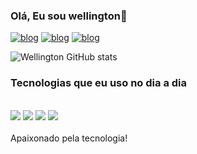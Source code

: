 
### Olá, Eu sou wellington🤙

[![blog](https://img.shields.io/badge/Instagram-E4405F?style=for-the-badge&logo=instagram&logoColor=white)](https://instagram.com/wellington_rj21?igshid=ZDc4ODBmNjlmNQ==)
[![blog](https://img.shields.io/badge/LinkedIn-0077B5?style=for-the-badge&logo=linkedin&logoColor=white)](https://www.linkedin.com/in/wellington-ribeiro-jardim-a35aa61a1/)
[![blog](https://img.shields.io/badge/WhatsApp-25D366?style=for-the-badge&logo=whatsapp&logoColor=white)](https://wa.me/qr/6ZF6JU77C2JHH1)

![Wellington GitHub stats](https://github-readme-stats.vercel.app/api?username=wellington-rj&show_icons=true&theme=tokyonight)

### Tecnologias que eu uso no dia a dia

<div style="display: inline_block"><br>
<img aling="center" atl="html5" src="https://img.shields.io/badge/C%2B%2B-00599C?style=for-the-badge&logo=c%2B%2B&logoColor=white"/>
<img aling="center" atl="html5" src="https://img.shields.io/badge/HTML5-E34F26?style=for-the-badge&logo=html5&logoColor=white"/>
<img aling="center" atl="html5" src="https://img.shields.io/badge/JavaScript-F7DF1E?style=for-the-badge&logo=javascript&logoColor=black"/>
<img aling="center" atl="html5" src="https://img.shields.io/badge/CSS3-1572B6?style=for-the-badge&logo=css3&logoColor=white "/>

</div><br/>
Apaixonado pela tecnologia!

